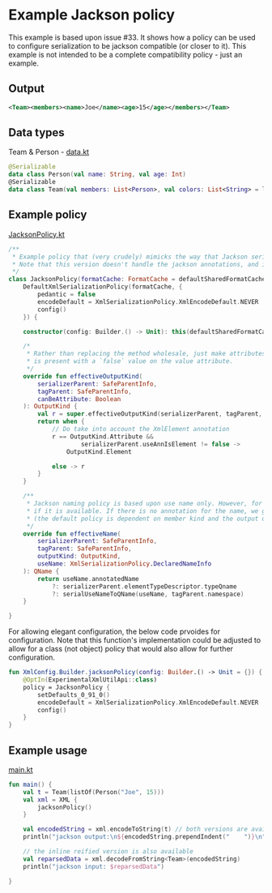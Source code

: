 # Example Jackson policy
This example is based upon issue #33. It shows how a policy can be used to configure
serialization to be jackson compatible (or closer to it). This example is not intended
to be a complete compatibility policy - just an example.

## Output
```xml
<Team><members><name>Joe</name><age>15</age></members></Team>
```

## Data types
Team & Person - [data.kt](src/main/kotlin/net/devrieze/serialization/examples/jackson/data.kt)
```kotlin
@Serializable
data class Person(val name: String, val age: Int)
@Serializable
data class Team(val members: List<Person>, val colors: List<String> = listOf())
```

## Example policy
[JacksonPolicy.kt](src/main/kotlin/net/devrieze/serialization/examples/jackson/JacksonPolicy.kt)
```kotlin
/**
 * Example policy that (very crudely) mimicks the way that Jackson serializes xml. It starts by eliding defaults.
 * Note that this version doesn't handle the jackson annotations, and is not configurable.
 */
class JacksonPolicy(formatCache: FormatCache = defaultSharedFormatCache(), config: Builder.() -> Unit = {}) :
    DefaultXmlSerializationPolicy(formatCache, {
        pedantic = false
        encodeDefault = XmlSerializationPolicy.XmlEncodeDefault.NEVER
        config()
    }) {

    constructor(config: Builder.() -> Unit): this(defaultSharedFormatCache(), config)

    /*
     * Rather than replacing the method wholesale, just make attributes into elements unless the [XmlElement] annotation
     * is present with a `false` value on the value attribute.
     */
    override fun effectiveOutputKind(
        serializerParent: SafeParentInfo,
        tagParent: SafeParentInfo,
        canBeAttribute: Boolean
    ): OutputKind {
        val r = super.effectiveOutputKind(serializerParent, tagParent, canBeAttribute)
        return when {
            // Do take into account the XmlElement annotation
            r == OutputKind.Attribute &&
                    serializerParent.useAnnIsElement != false ->
                OutputKind.Element

            else -> r
        }
    }

    /**
     * Jackson naming policy is based upon use name only. However, for this policy we do take the type annotation
     * if it is available. If there is no annotation for the name, we get the name out of the useName in all cases
     * (the default policy is dependent on member kind and the output used (attribute vs element)).
     */
    override fun effectiveName(
        serializerParent: SafeParentInfo,
        tagParent: SafeParentInfo,
        outputKind: OutputKind,
        useName: XmlSerializationPolicy.DeclaredNameInfo
    ): QName {
        return useName.annotatedName
            ?: serializerParent.elementTypeDescriptor.typeQname
            ?: serialUseNameToQName(useName, tagParent.namespace)
    }

}
```
For allowing elegant configuration, the below code prvoides for configuration.
Note that this function's implementation could be adjusted to allow for
a class (not object) policy that would also allow for further configuration.

```kotlin
fun XmlConfig.Builder.jacksonPolicy(config: Builder.() -> Unit = {}) {
    @OptIn(ExperimentalXmlUtilApi::class)
    policy = JacksonPolicy {
        setDefaults_0_91_0()
        encodeDefault = XmlSerializationPolicy.XmlEncodeDefault.NEVER
        config()
    }
}
```


## Example usage
[main.kt](src/main/kotlin/net/devrieze/serialization/examples/jackson/main.kt)
```kotlin
fun main() {
    val t = Team(listOf(Person("Joe", 15)))
    val xml = XML {
        jacksonPolicy()
    }

    val encodedString = xml.encodeToString(t) // both versions are available
    println("jackson output:\n${encodedString.prependIndent("    ")}\n")

    // the inline reified version is also available
    val reparsedData = xml.decodeFromString<Team>(encodedString)
    println("jackson input: $reparsedData")

}
```
